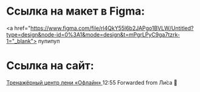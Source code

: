 # Ссылка на макет в Figma:
<a href="https://www.figma.com/file/rl4QkY55l6b2JAPgo1BVLW/Untitled?type=design&node-id=0%3A1&mode=design&t=mPgrLPyC9ga7tzrk-1="_blank"> пупипуп </a>

# Ссылка на сайт:
<a href="https://lullaiza.github.io/Art-practice/" target="_blank"> Тренажёрный центр лени «Офлайн» </a>
12:55
Forwarded from Ли́са 🦊

